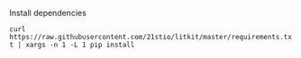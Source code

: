 Install dependencies

`curl https://raw.githubusercontent.com/21stio/litkit/master/requirements.txt | xargs -n 1 -L 1 pip install`